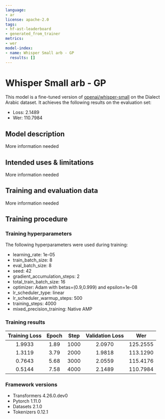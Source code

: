 ```yaml
---
language:
- ar
license: apache-2.0
tags:
- hf-ast-leaderboard
- generated_from_trainer
metrics:
- wer
model-index:
- name: Whisper Small arb - GP
  results: []
---
```


<!-- This model card has been generated automatically according to the information the Trainer had access to. You
should probably proofread and complete it, then remove this comment. -->

# Whisper Small arb - GP

This model is a fine-tuned version of [openai/whisper-small](https://huggingface.co/openai/whisper-small) on the Dialect Arabic dataset.
It achieves the following results on the evaluation set:
- Loss: 2.1489
- Wer: 110.7984

## Model description

More information needed

## Intended uses & limitations

More information needed

## Training and evaluation data

More information needed

## Training procedure

### Training hyperparameters

The following hyperparameters were used during training:
- learning_rate: 1e-05
- train_batch_size: 8
- eval_batch_size: 8
- seed: 42
- gradient_accumulation_steps: 2
- total_train_batch_size: 16
- optimizer: Adam with betas=(0.9,0.999) and epsilon=1e-08
- lr_scheduler_type: linear
- lr_scheduler_warmup_steps: 500
- training_steps: 4000
- mixed_precision_training: Native AMP

### Training results

| Training Loss | Epoch | Step | Validation Loss | Wer      |
|:-------------:|:-----:|:----:|:---------------:|:--------:|
| 1.9933        | 1.89  | 1000 | 2.0970          | 125.2555 |
| 1.3119        | 3.79  | 2000 | 1.9818          | 113.1290 |
| 0.7643        | 5.68  | 3000 | 2.0559          | 115.4176 |
| 0.5144        | 7.58  | 4000 | 2.1489          | 110.7984 |


### Framework versions

- Transformers 4.26.0.dev0
- Pytorch 1.11.0
- Datasets 2.1.0
- Tokenizers 0.12.1
